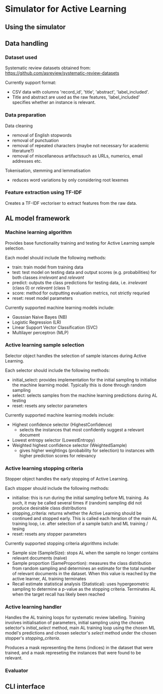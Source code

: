 # Simulator for Active Learning

## Using the simulator


## Data handling

### Dataset used
Systematic review datasets obtained from:
https://github.com/asreview/systematic-review-datasets

Currently support format:
- CSV data with columns 'record_id', 'title', 'abstract', 'label_included'.
- Title and abstract are used as the raw features, 'label_included' specifies whether an instance is relevant.

### Data preparation
Data cleaning
- removal of English stopwords
- removal of punctuation
- removal of repeated characters (maybe not necessary for academic literature?)
- removal of miscellaneous artifactssuch as URLs, numerics, email addresses etc.

Tokenisation, stemming and lemmatisation
- reduces word variations by only considering root lexemes

### Feature extraction using TF-IDF
Creates a TF-IDF vectoriser to extract features from the raw data. 


## AL model framework

### Machine learning algorithm
Provides base functionality training and testing for Active Learning sample selection.

Each model should include the following methods:
- train: train model from training data
- test: test model on testing data and output scores (e.g. probabilities) for both classes *irrelevant* and *relevant*
- predict: outputs the class predictions for testing data, i.e. *irrelevant* (class 0) or *relevant* (class 1)
- score: method for outputting evaluation metrics, not strictly requried
- reset: reset model parameters

Currently supported machine learning models include:
- Gaussian Naive Bayes (NB)
- Logistic Regression (LR)
- Linear Support Vector Classification (SVC)
- Multilayer perceptron (MLP)

### Active learning sample selection
Selector object handles the selection of sample istances during Active Learning.

Each selector should include the following methods:
- initial_select: provides implementation for the initial sampling to initialise the machine learning model. Typically this is done through random sampling
- select: selects samples from the machine learning predictions during AL testing
- reset: resets any selector parameters

Currently supported machine learning models include:
- Highest confidence selector (HighestConfidence)
  - selects the instances that most confidently suggest a relevant document
- Lowest entropy selector (LowestEntropy)
- Weighted highest confidence selector (WeightedSample)
  - gives higher weightings (probability for selection) to instances with higher prediction scores for relevancy

### Active learning stopping criteria
Stopper object handles the early stopping of Active Learning.

Each stopper should include the following methods:
- initialise: this is run during the initial sampling before ML training. As such, it may be called several times if (random) sampling did not produce desirable class distributions
- stopping_criteria: returns whether the Active Learning should be continued and stopped early. This is called each iteration of the main AL training loop, i.e. after selection of a sample batch and ML training / tesing
- reset: resets any stopper parameters

Currently supported stopping criteria algorithms include:
- Sample size (SampleSize): stops AL when the sample no longer contains relevant documents (naive)
- Sample proportion (SameProportion): measures the class distribution from random sampling and determines an estimate for the total number of relevant documents in the dataset. When this value is reached by the active learner, AL training terminates
- Recall estimate statistical analysis (Statistical): uses hypergeometric sampling to determine a p-value as the stopping criteria. Terminates AL when the target recall has likely been reached

### Active learning handler
Handles the AL training loops for systematic review labelling. Training involves initialisation of parameters, initial sampling using the chosen selector's *initial_select* method, main AL training loop using the chosen ML model's predictions and chosen selector's *select* method under the chosen stopper's *stopping_criteria*.

Produces a mask representing the items (indices) in the dataset that were trained, and a mask represeting the instances that were found to be relevant.

### Evaluator


## CLI interface
